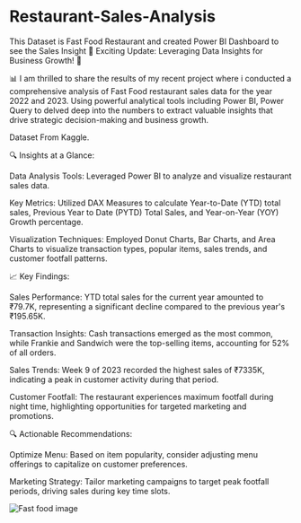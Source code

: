 # Restaurant-Sales-Analysis
This Dataset is Fast Food Restaurant and created Power BI Dashboard to see the Sales Insight
🚀 Exciting Update: Leveraging Data Insights for Business Growth! 🚀



📊 I am thrilled to share the results of my recent project where i conducted a comprehensive analysis of Fast Food restaurant sales data for the year 2022 and 2023. Using powerful analytical tools including Power BI, Power Query to delved deep into the numbers to extract valuable insights that drive strategic decision-making and business growth.

Dataset From Kaggle.



🔍 Insights at a Glance:

Data Analysis Tools: Leveraged Power BI to analyze and visualize restaurant sales data.

Key Metrics: Utilized DAX Measures to calculate Year-to-Date (YTD) total sales, Previous Year to Date (PYTD) Total Sales, and Year-on-Year (YOY) Growth percentage.

Visualization Techniques: Employed Donut Charts, Bar Charts, and Area Charts to visualize transaction types, popular items, sales trends, and customer footfall patterns.



📈 Key Findings:

Sales Performance: YTD total sales for the current year amounted to ₹79.7K, representing a significant decline compared to the previous year's ₹195.65K.

Transaction Insights: Cash transactions emerged as the most common, while Frankie and Sandwich were the top-selling items, accounting for 52% of all orders.

Sales Trends: Week 9 of 2023 recorded the highest sales of ₹7335K, indicating a peak in customer activity during that period.

Customer Footfall: The restaurant experiences maximum footfall during night time, highlighting opportunities for targeted marketing and promotions.



🔍 Actionable Recommendations:

Optimize Menu: Based on item popularity, consider adjusting menu offerings to capitalize on customer preferences.

Marketing Strategy: Tailor marketing campaigns to target peak footfall periods, driving sales during key time slots.

![Fast food image](https://github.com/NikhilPaliwal11/Restaurant-Sales-Analysis/assets/61961464/4af02310-8362-47b0-a2f0-36ef08843c7a)


